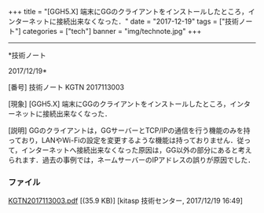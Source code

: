 ﻿+++
title = "[GGH5.X] 端末にGGのクライアントをインストールしたところ，インターネットに接続出来なくなった．"
date = "2017-12-19"
tags = ["技術ノート"]
categories = ["tech"]
banner = "img/technote.jpg"
+++

-----------------------------------------------------------------------------------------------------------------------------

*技術ノート

2017/12/19*


[番号]
技術ノート KGTN 2017113003

[現象]
[GGH5.X]
端末にGGのクライアントをインストールしたところ，インターネットに接続出来なくなった．

[説明]
GGのクライアントは，GGサーバーとTCP/IPの通信を行う機能のみを持っており，LANやWi-Fiの設定を変更するような機能は持っておりません．従って，インターネットへ接続出来なくなった原因は，GG以外の部分にあると考えられます．過去の事例では，ネームサーバーのIPアドレスの誤りが原因でした．


### ファイル

 
 


[KGTN2017113003.pdf](http://techreport.kitasp.net/attachments/download/3891/KGTN2017113003.pdf)
 [(35.9 KB)] [kitasp 技術センター, 2017/12/19
16:49]


 


 

